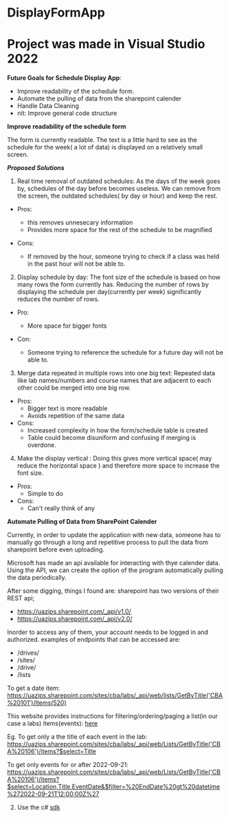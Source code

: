 # DisplayFormApp
# Project was made in Visual Studio 2022



**Future Goals for Schedule Display App**:
- Improve readability of the schedule form. 
- Automate the pulling of data from the sharepoint calender
- Handle Data Cleaning
- nit: Improve general code structure

**Improve readability of the schedule form**

The form is currently readable. The text is a little hard to see as the schedule for the week( a lot of data) is displayed on a relatively small screen.

***Proposed Solutions***
1. Real time removal of outdated schedules: As the days of the week goes by, schedules of the day before becomes useless. We can remove from the screen, the outdated schedules( by day or hour) and keep the rest.
  - Pros:
    - this removes unnesecary information
    - Provides more space for the rest of the schedule to be magnified

  - Cons:
    - If removed by the hour, someone trying to check if a class was held in the past hour will not be able to.
  
2. Display schedule by day: The font size of the schedule is based on how many rows the form currently has. Reducing the number of rows by displaying the schedule per day(currently per week)  significantly reduces the number of rows.
 
  - Pro:
    - More space for bigger fonts

  - Con:
    - Someone trying to reference the schedule for a future day will not be able to.

3. Merge data repeated in multiple rows into one big text: Repeated data like lab names/numbers and course names that are adjacent to each other could be merged into one big row. 
  - Pros: 
    - Bigger text is more readable
    - Avoids repetition of the same data
  - Cons:
    - Increased complexity in how the form/schedule table is created
    - Table could become disuniform and confusing if merging is overdone.

4. Make the display vertical : Doing this gives more vertical space( may reduce the horizontal space ) and therefore more space to increase the font size.
  - Pros: 
    - Simple to do
  - Cons:
    - Can't really think of any


**Automate Pulling of Data from SharePoint Calender**

Currently, in order to update the application with new data, someone has to manually go through a long and repetitive process to pull the data from sharepoint before even uploading.

Microsoft has made an api available for interacting with thye calender data.  Using the API, we can create the option of the program automatically pulling the data periodically.

After some digging, things I found are:
sharepoint has two versions of their REST api;
- https://uazips.sharepoint.com/_api/v1.0/
- https://uazips.sharepoint.com/_api/v2.0/

Inorder to access any of them, your account needs to be logged in and authorized.
examples of endpoints that can be accessed are: 
- /drives/
- /sites/
- /drive/
- /lists


To get a date item: https://uazips.sharepoint.com/sites/cba/labs/_api/web/lists/GetByTitle('CBA%20101')/Items(520)


This website provides instructions for filtering/ordering/paging a list(in our case a labs) items(events): [here](https://social.technet.microsoft.com/wiki/contents/articles/35796.sharepoint-2013-using-rest-api-for-selecting-filtering-sorting-and-pagination-in-sharepoint-list.aspx)

Eg. To get only a the title of each event in the lab: 
https://uazips.sharepoint.com/sites/cba/labs/_api/web/Lists/GetByTitle('CBA%20106')/items?$select=Title

To get only events for or after 2022-09-21:
https://uazips.sharepoint.com/sites/cba/labs/_api/web/Lists/GetByTitle('CBA%20106')/items?$select=Location,Title,EventDate&$filter=%20EndDate%20gt%20datetime%272022-09-21T12:00:00Z%27
 
2. Use the c# [sdk](https://github.com/microsoftgraph/msgraph-sdk-dotnet)

